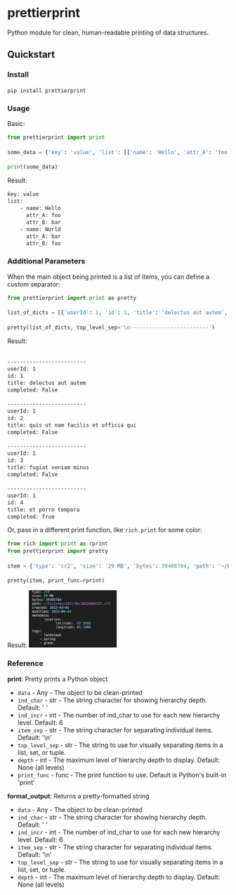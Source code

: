 # prettierprint
Python module for clean, human-readable printing of data structures.

## Quickstart
### Install
`pip install prettierprint`

### Usage
Basic:
```python
from prettierprint import print

some_data = {'key': 'value', 'list': [{'name': 'Hello', 'attr_A': 'foo', 'attr_B': 'bar'}, {'name': 'World', 'attr_A': 'bar', 'attr_B': 'foo'}]}

print(some_data)
```
Result:
```
key: value
list:
    - name: Hello
      attr_A: foo
      attr_B: bar
    - name: World
      attr_A: bar
      attr_B: foo
```
### Additional Parameters
When the main object being printed is a list of items, you can define a custom separator:
```python
from prettierprint import print as pretty

list_of_dicts = [{'userId': 1, 'id': 1, 'title': 'delectus aut autem', 'completed': False}, {'userId': 1, 'id': 2, 'title': 'quis ut nam facilis et officia qui', 'completed': False}, {'userId': 1, 'id': 3, 'title': 'fugiat veniam minus', 'completed': False}, {'userId': 1, 'id': 4, 'title': 'et porro tempora', 'completed': True}]

pretty(list_of_dicts, top_level_sep='\n-------------------------')
```
Result:
```

-------------------------
userId: 1
id: 1
title: delectus aut autem
completed: False

-------------------------
userId: 1
id: 2
title: quis ut nam facilis et officia qui
completed: False

-------------------------
userId: 1
id: 3
title: fugiat veniam minus
completed: False

-------------------------
userId: 1
id: 4
title: et porro tempora
completed: True
```
Or, pass in a different print function, like `rich.print` for some color:
```python
from rich import print as rprint
from prettierprint import pretty

item = {'type': 'cr2', 'size': '29 MB', 'bytes': 30408704, 'path': '~/Pictures/2022/04/20220401537.cr2', 'created': '2022-04-01', 'modified': '2022-09-14', 'metadata': {'location': {'latitude': -37.3159, 'longitude': 81.1496}}, 'tags': ['landscape', 'spring', 'green']}

pretty(item, print_func=rprint)
```
Result:
<img src="https://raw.githubusercontent.com/nimjor/prettierprint/main/example_rich.png" width="200" />

### Reference
**print**: Pretty prints a Python object
- `data`           - Any    - The object to be clean-printed
- `ind_char`       - str    - The string character for showing hierarchy depth. Default: ' '
- `ind_incr`       - int    - The number of ind_char to use for each new hierarchy level. Default: 6
- `item_sep`       - str    - The string character for separating individual items. Default: '\n'
- `top_level_sep`  - str    - The string to use for visually separating items in a list, set, or tuple.
- `depth`          - int    - The maximum level of hierarchy depth to display. Default: None (all levels)
- `print_func`     - func   - The print function to use. Default is Python's built-in 'print'

**format_output**: Returns a pretty-formatted string
- `data`           - Any    - The object to be clean-printed
- `ind_char`       - str    - The string character for showing hierarchy depth. Default: ' '
- `ind_incr`       - int    - The number of ind_char to use for each new hierarchy level. Default: 6
- `item_sep`       - str    - The string character for separating individual items. Default: '\n'
- `top_level_sep`  - str    - The string to use for visually separating items in a list, set, or tuple.
- `depth`          - int    - The maximum level of hierarchy depth to display. Default: None (all levels)
